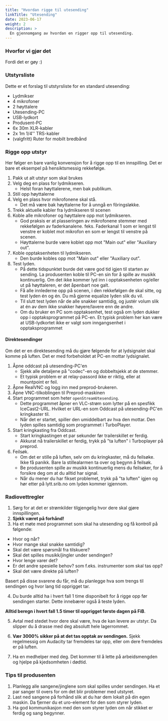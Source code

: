```yaml
---
title: "Hvordan rigge til utesending"
linkTitle: "Utesending"
date: 2023-06-17
weight: 2
description: >
  En gjennomgang av hvordan en rigger opp til utesending.
---
```


### Hvorfor vi gjør det

Fordi det er gøy :)

### Utstyrsliste

Dette er et forslag til utstyrsliste for en standard utesending:

- Lydmikser
- 4 mikrofoner
- 2 høyttalere
- Utesending-PC
- USB-lydkort
- Produsent-PC
- 6x 30m XLR-kabler
- 2x 1m 1/4'' TRS-kabler
- (valgfritt) Ruter for mobilt bredbånd

### Rigge opp utstyr

Her følger en bare vanlig konvensjon for å rigge opp til en innspilling. Det er bare et eksempel på hensiktsmessig rekkefølge.

1. Pakk ut alt utstyr som skal brukes
2. Velg deg en plass for lydmikseren. 
    - Helst foran høyttalerene, men bak publikum. 
3. Still opp høyttalerne
4. Velg en plass hvor mikrofonene skal stå. 
    - Det må være bak høyttalerne for å unngå en fôringsløkke.
5. Trekk aktuelle kabler fra lydmikseren til scenen
6. Koble alle mikrofoner og høyttalere opp mot lydmikseren. 
    - God praksis er at plasseringen av mikrofonene stemmer med rekkefølgen av faderkanalene. feks. Faderkanal 1 som er lengst til venstre er koblet mot mikrofon en som er lengst til venstre på scenen. 
    - Høyttalerne burde være koblet opp mot "Main out" eller "Auxiliary out".
7. Koble opptaksenheten til lydmikseren. 
    - Den burde kobles opp mot "Main out" eller "Auxiliary out".
8. Test lyden. 
    - På dette tidspunktet burde det være god tid igjen til starten av sending. La produsenten koble til PC-en sin for å spille av musikk kontinuerlig. Om det ikke kommer lyd inn i opptaksenheten og/eller ut på høyttaleren, er det åpenbart noe galt.
    - Få alle innlederne opp på scenen, i den rekkefølgen de skal sitte, og test lyden én og én. Du må gjerne equalize lyden slik du vil.
    - Til slutt test lyden når de alle snakker samtidig, og justér volum slik at én av dem ikke snakker høyere/lavere enn de andre.
    - Om du bruker en PC som opptaksenhet, test også om lyden dukker opp i opptaksprogrammet på PC-en. Et typisk problem her kan være at USB-lydkortet ikke er valgt som inngangsenhet i opptaksprogrammet

#### Direktesendinger

Om det er en direktesending må du gjøre følgende for at lydsignalet skal komme på luften. Det er med forbeholdet at PC-en mottar lydsignalet.

1. Åpne oddcast på utesending-PC'en
    - Sjekk alle detaljene på "codec"-en og dobbeltsjekk at de stemmer.
    - Et typisk problem er at relay-passord ikke er riktig, eller at mountpoint er feil.
2. Åpne RealVNC og logg inn med preprod-brukeren.
3. Åpne VNC-tilkoblingen til Preprod-maskinen
4. Start programmet som heter `openStreamUtesending`.
    - Dette programmet åpner en VLC-strøm som lytter på en spesfikk IceCast2-URL. Hvilket er URL-en som Oddcast på utesending-PC'en kringkaster til. 
    - Når det er startet, spiller den umiddelbart av hva den mottar. Den lyden spilles samtidig som programmet i TurboPlayer.
5. Start kringkasting fra Oddcast.
    - Start kringkastingen et par sekunder før trailerskillet er ferdig.
    - Akkurat nå trailerskillet er ferdig, trykk på "ta luften" i Turboplayer på preprod.
6. Feilsøk.
    - Om det er stille på luften, selv om du kringkaster, må du feilsøke. Ikke få panikk. Bare la stillealarmen ta over og begynn å feilsøk.
    - Be produsenten spille av musikk kontinuerlig mens du feilsøker, for å forsikre deg om at du alltid har signal. 
    - Når du mener du har fikset problemet, trykk på "ta luften" igjen og hør etter på lytt.srib.no om lyden kommer igjennom. 

### Radiovettregler

1. Sørg for at det er strømkilder tilgjengelig hvor dere skal gjøre innspillingen.
2. **Sjekk været på forhånd!**
3. Ha et møte med programmet som skal ha utesending og få kontroll på følgende:
  - Hvor og når?
  - Hvor mange skal snakke samtidig?
  - Skal det være spørsmål fra tilskuere?
  - Skal det spilles musikk/jingler under sendingen?
  - Hvor lenge varer det?
  - Er det andre spesielle behov? som f.eks. instrumenter som skal tas opp?
  - Skal det være direkte på luften?

  Basert på disse svarene du får, må du planlegge hva som trengs til sendingen og hvor lang tid opprigget tar.

4. Du burde alltid ha i hvert fall 1 time disponibelt for å rigge opp før sendingen starter. Dette innebærer også å teste lyden. 
   
  **Alltid beregn i hvert fall 1.5 timer til opprigget første dagen på FiB**. 
   
5. Avtal med stedet hvor dere skal være, hva de kan levere av utstyr. Da slipper du å drasse med deg absolutt hele lagerrommet. 

6. **Vær 3000% sikker på at det tas opptak av sendingen.** Sjekk regelmessig om Audacity tar fremdeles tar opp, eller om dere fremdeles er på luften.
   
7. Ha en medhelper med deg. Det kommer til å lette på arbeidsmengden og hjelpe på kjedsomheten i dødtid.  

### Tips til produsenten

1. Planlegg alle sangene/jinglene som skal spilles under sendingen. Ha et par sanger til overs for om det blir problemer med utstyret.
2. Last ned sangene på forhånd slik at du har dem lokalt på din egen maskin. Da fjerner du et uro-element for den som styrer lyden.
3. Ha god kommunikasjon med den som styrer lyden om når stikket er ferdig og sang begynner.